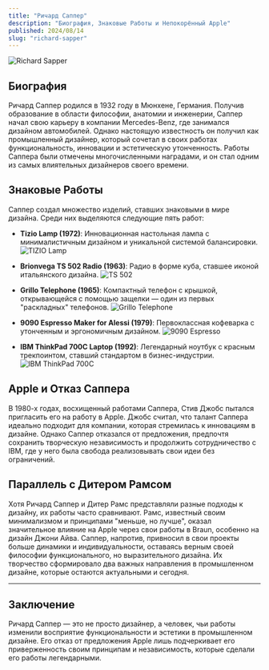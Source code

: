 ```yaml
---
title: "Ричард Саппер"
description: "Биография, Знаковые Работы и Непокорённый Apple"
published: 2024/08/14
slug: "richard-sapper"
---
```


![Richard Sapper](/articles/richard-sapper.jpg)

## Биография

Ричард Саппер родился в 1932 году в Мюнхене, Германия. Получив образование в области философии, анатомии и инженерии, Саппер начал свою карьеру в компании Mercedes-Benz, где занимался дизайном автомобилей. Однако настоящую известность он получил как промышленный дизайнер, который сочетал в своих работах функциональность, инновации и эстетическую утонченность. Работы Саппера были отмечены многочисленными наградами, и он стал одним из самых влиятельных дизайнеров своего времени.

## Знаковые Работы

Саппер создал множество изделий, ставших знаковыми в мире дизайна. Среди них выделяются следующие пять работ:

-   **Tizio Lamp (1972)**: Инновационная настольная лампа с минималистичным дизайном и уникальной системой балансировки.
    ![TIZIO Lamp](/articles/tizio-lamp.jpeg)

-   **Brionvega TS 502 Radio (1963)**: Радио в форме куба, ставшее иконой итальянского дизайна.
    ![TS 502](/articles/brionvega-ts-502.jpeg)

-   **Grillo Telephone (1965)**: Компактный телефон с крышкой, открывающейся с помощью защелки — один из первых "раскладных" телефонов.
    ![Grillo Telephone](/articles/grillo-telephone-sapper-2.jpeg)

-   **9090 Espresso Maker for Alessi (1979)**: Первоклассная кофеварка с утонченным и эргономичным дизайном.
    ![9090 Espresso](/articles/9090-Espresso-coffee-maker-sapper-1.jpeg)

-   **IBM ThinkPad 700C Laptop (1992)**: Легендарный ноутбук с красным трекпоинтом, ставший стандартом в бизнес-индустрии.
    ![IBM ThinkPad 700C](/articles/Thinkpad-700c-1.jpeg)

## Apple и Отказ Саппера

В 1980-х годах, восхищенный работами Саппера, Стив Джобс пытался пригласить его на работу в Apple. Джобс считал, что талант Саппера идеально подходит для компании, которая стремилась к инновациям в дизайне. Однако Саппер отказался от предложения, предпочтя сохранить творческую независимость и продолжить сотрудничество с IBM, где у него была свобода реализовывать свои идеи без ограничений.

## Параллель с Дитером Рамсом

Хотя Ричард Саппер и Дитер Рамс представляли разные подходы к дизайну, их работы часто сравнивают. Рамс, известный своим минимализмом и принципами "меньше, но лучше", оказал значительное влияние на Apple через свои работы в Braun, особенно на дизайн Джони Айва. Саппер, напротив, привносил в свои проекты больше динамики и индивидуальности, оставаясь верным своей философии функционального, но выразительного дизайна. Их творчество сформировало два важных направления в промышленном дизайне, которые остаются актуальными и сегодня.

---

## Заключение

Ричард Саппер — это не просто дизайнер, а человек, чьи работы изменили восприятие функциональности и эстетики в промышленном дизайне. Его отказ от предложения Apple лишь подчеркивает его приверженность своим принципам и независимость, которые сделали его работы легендарными.
